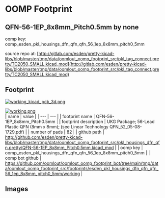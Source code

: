 # OOMP Footprint  
## QFN-56-1EP_8x8mm_Pitch0.5mm  by none  
  
oomp key: oomp_esden_pkl_housings_dfn_qfn_qfn_56_1ep_8x8mm_pitch0_5mm  
  
source repo at: [http://gitlab.com/esden/pretty-kicad-libs/blob/master/tmp/data/oomlout_oomp_footprint_src/pkl_tag_connect.pretty/TC2050_SMALL.kicad_mod](http://gitlab.com/esden/pretty-kicad-libs/blob/master/tmp/data/oomlout_oomp_footprint_src/pkl_tag_connect.pretty/TC2050_SMALL.kicad_mod)  
## Footprint  
  
[![working_kicad_pcb_3d.png](working_kicad_pcb_3d_600.png)](working_kicad_pcb_3d.png)  
  
[![working.png](working_600.png)](working.png)  
| name | value | 
| --- | --- | 
| footprint name | QFN-56-1EP_8x8mm_Pitch0.5mm | 
| footprint description | UKG Package; 56-Lead Plastic QFN (8mm x 8mm); (see Linear Technology QFN_52_05-08-1729.pdf) | 
| number of pads | 82 | 
| github path | http://github.com/esden/pretty-kicad-libs/blob/master/tmp/data/oomlout_oomp_footprint_src/pkl_housings_dfn_qfn.pretty/QFN-56-1EP_8x8mm_Pitch0.5mm.kicad_mod | 
| oomp key | oomp_esden_pkl_housings_dfn_qfn_qfn_56_1ep_8x8mm_pitch0_5mm | 
| oomp bot github | https://github.com/oomlout/oomlout_oomp_footprint_bot/tree/main/tmp/data/oomlout_oomp_footprint_src/footprints/esden_pkl_housings_dfn_qfn_qfn_56_1ep_8x8mm_pitch0_5mm/working | 
## Images  
